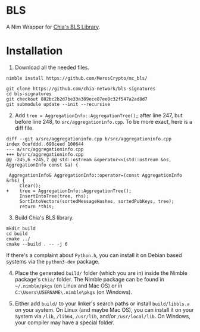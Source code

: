 # BLS

A Nim Wrapper for [Chia's BLS Library](https://github.com/chia-network/bls-signatures).

# Installation

1) Download all the needed files.
```
nimble install https://github.com/MerosCrypto/mc_bls/

git clone https://github.com/chia-network/bls-signatures
cd bls-signatures
git checkout 802bc2b2d7be33a309ece87ee0c32f547a2ad8d7
git submodule update --init --recursive
```

2) Add `tree = AggregationInfo::AggregationTree();` after line 247, but before line 248, to `src/aggregationinfo.cpp`. To be more exact, here is a diff file.
```
diff --git a/src/aggregationinfo.cpp b/src/aggregationinfo.cpp
index 0cefddd..690ceed 100644
--- a/src/aggregationinfo.cpp
+++ b/src/aggregationinfo.cpp
@@ -245,6 +245,7 @@ std::ostream &operator<<(std::ostream &os, AggregationInfo const &a) {

 AggregationInfo& AggregationInfo::operator=(const AggregationInfo &rhs) {
     Clear();
+    tree = AggregationInfo::AggregationTree();
     InsertIntoTree(tree, rhs);
     SortIntoVectors(sortedMessageHashes, sortedPubKeys, tree);
     return *this;
 ```

3) Build Chia's BLS library.
```
mkdir build
cd build
cmake ../
cmake --build . -- -j 6
```
If there's a complaint about `Python.h`, you can install it on Debian based systems via the `python3-dev` package.

4) Place the generated `build/` folder (which you are in) inside the Nimble package's `Chia/` folder. The Nimble package can be found in `~/.nimble/pkgs` (on Linux and Mac OS) or in `C:\Users\USERNAME\.nimble\pkgs` (on Windows).

5) Either add `build/` to your linker's search paths or install `build/libbls.a` on your system. On Linux (and maybe Mac OS), you can install it on your system via `/lib`, `/lib64`, `/usr/lib`, and/or `/usr/local/lib`. On Windows, your compiler may have a special folder.
